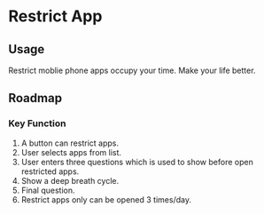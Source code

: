 # Restrict App

## Usage
Restrict moblie phone apps occupy your time.
Make your life better.

## Roadmap



### Key Function
1. A button can restrict apps.
2. User selects apps from list.
3. User enters three questions which is used to show before open restricted apps.
4. Show a deep breath cycle.
5. Final question.
6. Restrict apps only can be opened 3 times/day.
